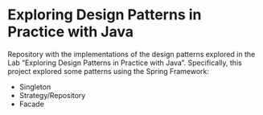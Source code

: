 # Exploring Design Patterns in Practice with Java

Repository with the implementations of the design patterns explored in the Lab “Exploring Design Patterns in Practice with Java”. Specifically, this project explored some patterns using the Spring Framework:
- Singleton
- Strategy/Repository
- Facade